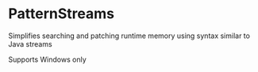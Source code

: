 # PatternStreams

Simplifies searching and patching runtime memory using syntax similar to Java streams

Supports Windows only
